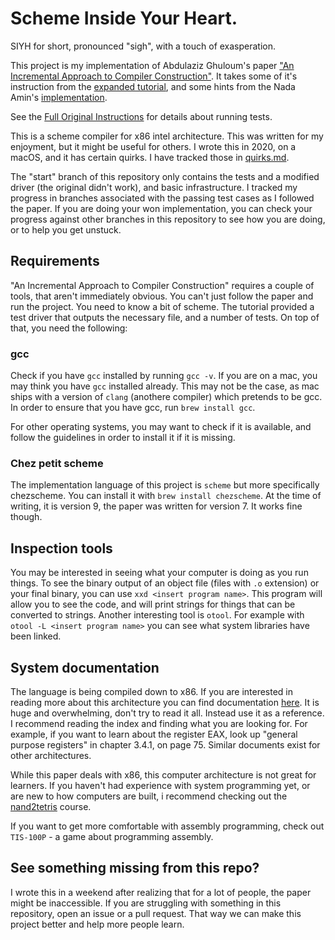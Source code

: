 # Scheme Inside Your Heart.

SIYH for short, pronounced "sigh", with a touch of exasperation.

This project is my implementation of Abdulaziz Ghuloum's paper ["An Incremental Approach to Compiler
Construction"](./papers/an_incremental_approach_to_compiler_construction.pdf). It takes some of it's instruction from the [expanded tutorial](./papers/backend_to_frontend_to_backend_again.pdf), and some hints from the Nada Amin's [implementation](https://github.com/namin/inc/).

See the [Full Original Instructions](./full_original_instructions.md) for details about running
tests.

This is a scheme compiler for x86 intel architecture. This was written for my enjoyment, but it
might be useful for others. I wrote this in 2020, on a macOS, and it has certain quirks. I have
tracked those in [quirks.md](./quirks.md).

The "start" branch of this repository only contains the tests and a modified driver (the original
didn't work), and basic infrastructure. I tracked my progress in branches associated with the
passing test cases as I followed the paper. If you are doing your won implementation, you can check your progress against other
branches in this repository to see how you are doing, or to help you get unstuck.

##  Requirements

"An Incremental Approach to Compiler Construction" requires a couple of tools, that aren't
immediately obvious. You can't just follow the paper and run the project. You need to know a bit of
scheme. The tutorial provided a test driver that outputs the necessary file, and a number of tests.
On top of that, you need the following:

### gcc
Check if you have `gcc` installed  by running `gcc -v`. If you are on a mac, you may think you have `gcc` installed already. This may not be the case, as
mac ships with a version of `clang` (anothere compiler) which pretends to be gcc. In order to ensure
that you have gcc, run `brew install gcc`.

For other operating systems, you may want to check if it is available, and follow the guidelines in
order to install it if it is missing.

### Chez petit scheme

The implementation language of this project is `scheme` but more specifically chezscheme. You can
install it with `brew install chezscheme`. At the time of writing, it is version 9, the paper was
written for version 7. It works fine though.

## Inspection tools

You may be interested in seeing what your computer is doing as you run things. To see the binary
output of an object file (files with `.o` extension) or your final binary, you can use `xxd
<insert program name>`. This
program will allow you to see the code, and will print strings for things that can be converted to
strings. Another interesting tool is `otool`. For example with `otool -L <insert program name>` you
can see what system libraries have been linked.

## System documentation

The language is being compiled down to x86. If you are interested in reading more about this
architecture you can find documentation [here](https://software.intel.com/sites/default/files/managed/39/c5/325462-sdm-vol-1-2abcd-3abcd.pdf). It is huge and overwhelming, don't try to read it all. Instead use it as a reference. I recommend reading the index and finding what you are looking for. For example, if you want to learn about the register EAX, look up "general purpose registers" in chapter 3.4.1, on page 75. Similar documents exist for other architectures.

While this paper deals with x86, this computer architecture is not great for learners. If you
haven't had experience with system programming yet, or are new to how computers are built, i
recommend checking out the [nand2tetris](https://www.nand2tetris.org/) course.

If you want to get more comfortable with assembly programming, check out `TIS-100P` - a game about
programming assembly.

## See something missing from this repo?

I wrote this in a weekend after realizing that for a lot of people, the paper might be
inaccessible. If you are struggling with something in this repository, open an issue or a pull
request. That way we can make this project better and help more people learn.

